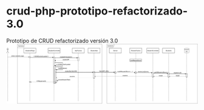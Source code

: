 # crud-php-prototipo-refactorizado-3.0
Prototipo de CRUD refactorizado versión 3.0
![Diagrama de secuencia de de la obtención de estudiantes](/uml/diagrama_de_secuencia_refactoring-3.0.png?raw=true "Diagrama de secuencia de de la obtención de estudiantes")